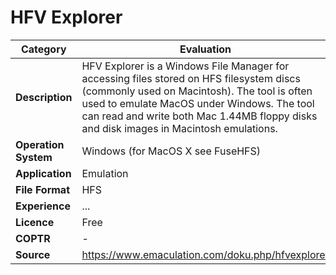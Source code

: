 # HFV Explorer

| Category | Evaluation |
| --- | --- |
| **Description** | HFV Explorer is a Windows File Manager for accessing files stored on HFS filesystem discs (commonly used on Macintosh). The tool is often used to emulate MacOS under Windows. The tool can read and write both Mac 1.44MB floppy disks and disk images in Macintosh emulations. |
| **Operation System** | Windows (for MacOS X see FuseHFS) |
| **Application**  | Emulation |
| **File Format** | HFS |
| **Experience** | ... |
| **Licence** | Free |
| **COPTR** | - |
| **Source** | https://www.emaculation.com/doku.php/hfvexplorer |
